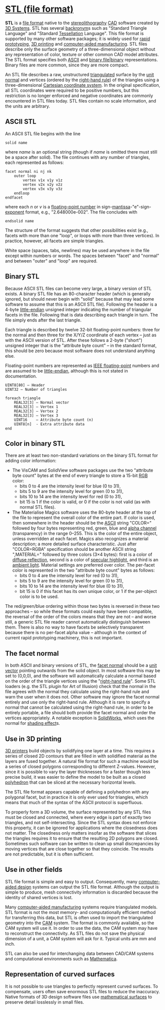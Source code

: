 # [STL (file format)](https://en.wikipedia.org/wiki/STL_(file_format))

__STL__ is a [file format]() native to the [stereolithography]() [CAD]() software created by [3D Systems](). STL has several [backronym]()s such as "Standard Triangle Language" and "Standard [Tessellation]() Language". This file format is supported by many other software packages; it is widely used for [rapid prototyping](), [3D printing]() and [computer-aided manufacturing](). STL files describe only the surface geometry of a three-dimensional object without any representation of color, texture or other common CAD model attributes. The STL format specifies both [ASCII]() and [binary file|binary]() representations. Binary files are more common, since they are more compact.

An STL file describes a raw, unstructured [triangulated]() surface by the [unit]() [normal]() and vertices (ordered by the [right-hand rule]()) of the triangles using a three-dimensional [Cartesian coordinate system](). In the original specification, all STL coordinates were required to be positive numbers, but this restriction is no longer enforced and negative coordinates are commonly encountered in STL files today. STL files contain no scale information, and the units are arbitrary.

## ASCII STL
An ASCII STL file begins with the line

```
solid name
```

where _name_ is an optional string (though if _name_ is omitted there must still be a space after solid). The file continues with any number of triangles, each represented as follows:

```
facet normal ni nj nk
    outer loop
        vertex v1x v1y v1z
        vertex v2x v2y v2z
        vertex v3x v3y v3z
    endloop
endfacet
```

where each _n_ or _v_ is a [floating-point number]() in sign-[mantissa]()-"e"-sign-[exponent]() format, e.g., "2.648000e-002". The file concludes with

```
endsolid name
```

The structure of the format suggests that other possibilities exist (e.g., facets with more than one "loop", or loops with more than three vertices). In practice, however, all facets are simple triangles.

White space (spaces, tabs, newlines) may be used anywhere in the file except within numbers or words. The spaces between "facet" and "normal" and between "outer" and "loop" are required.

## Binary STL
Because ASCII STL files can become very large, a binary version of STL exists. A binary STL file has an 80-character header (which is generally ignored, but should never begin with "solid" because that may lead some software to assume that this is an ASCII STL file). Following the header is a 4-byte [little-endian]() unsigned integer indicating the number of triangular facets in the file. Following that is data describing each triangle in turn. The file simply ends after the last triangle.

Each triangle is described by twelve 32-bit floating-point numbers: three for the normal and then three for the X/Y/Z coordinate of each vertex – just as with the ASCII version of STL. After these follows a 2-byte ("short") unsigned integer that is the "attribute byte count" – in the standard format, this should be zero because most software does not understand anything else.

Floating-point numbers are represented as [IEEE floating-point]() numbers and are assumed to be [little-endian](), although this is not stated in documentation.

```
UINT8[80] – Header
UINT32 – Number of triangles

foreach triangle
    REAL32[3] – Normal vector
    REAL32[3] – Vertex 1
    REAL32[3] – Vertex 2
    REAL32[3] – Vertex 3
    UINT16    – Attribute byte count (n)
    UINT8[n]  - Extra attribute data
end
```

## Color in binary STL

There are at least two non-standard variations on the binary STL format for adding color information:

- The VisCAM and SolidView software packages use the two "attribute byte count" bytes at the end of every triangle to store a 15-bit [RGB]() color:
    - bits 0 to 4 are the intensity level for blue (0 to 31),
    - bits 5 to 9 are the intensity level for green (0 to 31),
    - bits 10 to 14 are the intensity level for red (0 to 31),
    - bit 15 is 1 if the color is valid, or 0 if the color is not valid (as with normal STL files).
- The Materialise Magics software uses the 80-byte header at the top of the file to represent the overall color of the entire part. If color is used, then somewhere in the header should be the [ASCII]() string "COLOR=" followed by four bytes representing red, green, blue and [alpha channel]() (transparency) in the range 0–255. This is the color of the entire object, unless overridden at each facet. Magics also recognizes a material description; a more detailed surface characteristic. Just after "COLOR=RGBA" specification should be another ASCII string ",MATERIAL=" followed by three colors (3×4 bytes): first is a color of [diffuse reflection](), second is a color of [specular highlight](), and third is an [ambient light](). Material settings are preferred over color. The per-facet color is represented in the two "attribute byte count" bytes as follows:
    - bits 0 to 4 are the intensity level for red (0 to 31),
    - bits 5 to 9 are the intensity level for green (0 to 31),
    - bits 10 to 14 are the intensity level for blue (0 to 31),
    - bit 15 is 0 if this facet has its own unique color, or 1 if the per-object color is to be used.

The red/green/blue ordering within those two bytes is reversed in these two approaches – so while these formats could easily have been compatible, the reversal of the order of the colors means that they are not – and worse still, a generic STL file reader cannot automatically distinguish between them. There is also no way to have facets be selectively transparent because there is no per-facet alpha value – although in the context of current rapid prototyping machinery, this is not important.

## The facet normal
In both ASCII and binary versions of STL, the [facet normal]() should be a [unit vector]() pointing outwards from the solid object. In most software this may be set to (0,0,0), and the software will automatically calculate a normal based on the order of the triangle vertices using the "[right-hand rule]()". Some STL loaders (e.g. the STL plugin for Art of Illusion) check that the normal in the file agrees with the normal they calculate using the right-hand rule and warn the user when it does not. Other software may ignore the facet normal entirely and use only the right-hand rule. Although it is rare to specify a normal that cannot be calculated using the right-hand rule, in order to be entirely portable, a file should both provide the facet normal and order the vertices appropriately.
A notable exception is [SolidWorks](), which uses the normal for [shading effect]()s.

## Use in 3D printing

[3D printers]() build objects by solidifying one layer at a time. This requires a series of closed 2D contours that are filled in with solidified material as the layers are fused together. A natural file format for such a machine would be a series of closed polygons corresponding to different Z-values. However, since it is possible to vary the layer thicknesses for a faster though less precise build, it was easier to define the model to be built as a closed [polyhedron]() that can be sliced at the necessary horizontal levels.

The STL file format appears capable of defining a polyhedron with any polygonal facet, but in practice it is only ever used for triangles, which means that much of the syntax of the ASCII protocol is superfluous.

To properly form a 3D volume, the surface represented by any STL files must be closed and connected, where every edge is part of exactly two triangles, and not self-intersecting. Since the STL syntax does not enforce this property, it can be ignored for applications where the closedness does not matter. The closedness only matters insofar as the software that slices the triangles requires it to ensure that the resulting 2D polygons are closed. Sometimes such software can be written to clean up small discrepancies by moving vertices that are close together so that they coincide. The results are not predictable, but it is often sufficient.

## Use in other fields
STL file format is simple and easy to output. Consequently, many [computer-aided design]() systems can output the STL file format. Although the output is simple to produce, mesh connectivity information is discarded because the identity of shared vertices is lost.

Many [computer-aided manufacturing]() systems require triangulated models. STL format is not the most memory- and computationally efficient method for transferring this data, but STL is often used to import the triangulated geometry into the [CAM]() system. The format is commonly available, so the CAM system will use it. In order to use the data, the CAM system may have to reconstruct the connectivity. As STL files do not save the physical dimension of a unit, a CAM system will ask for it. Typical units are mm and inch.

STL can also be used for interchanging data between CAD/CAM systems and computational environments such as [Mathematica]().

## Representation of curved surfaces

It is not possible to use triangles to perfectly represent curved surfaces. To compensate, users often save enormous STL files to reduce the inaccuracy. Native formats of 3D design software files use [mathematical surfaces]() to preserve detail losslessly in small files.

